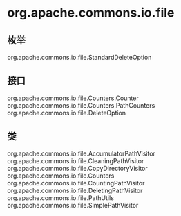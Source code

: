 # org.apache.commons.io.file

## 枚举

org.apache.commons.io.file.StandardDeleteOption

## 接口

org.apache.commons.io.file.Counters.Counter
org.apache.commons.io.file.Counters.PathCounters
org.apache.commons.io.file.DeleteOption

## 类

org.apache.commons.io.file.AccumulatorPathVisitor
org.apache.commons.io.file.CleaningPathVisitor
org.apache.commons.io.file.CopyDirectoryVisitor
org.apache.commons.io.file.Counters
org.apache.commons.io.file.CountingPathVisitor
org.apache.commons.io.file.DeletingPathVisitor
org.apache.commons.io.file.PathUtils
org.apache.commons.io.file.SimplePathVisitor




